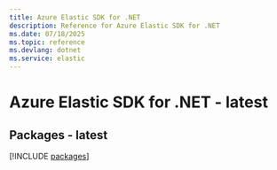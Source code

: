 ```yaml
---
title: Azure Elastic SDK for .NET
description: Reference for Azure Elastic SDK for .NET
ms.date: 07/18/2025
ms.topic: reference
ms.devlang: dotnet
ms.service: elastic
---
```

# Azure Elastic SDK for .NET - latest
## Packages - latest
[!INCLUDE [packages](elastic-index.md)]